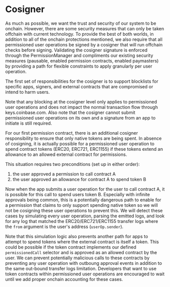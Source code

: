 # Cosigner

As much as possible, we want the trust and security of our system to be onchain. However, there are some security measures that can only be taken offchain with current technology. To provide the best of both worlds, in addition to all of the onchain protections mentioned, we also require that all permissioned user operations be signed by a cosigner that will run offchain checks before signing. Validating the cosigner signature is enforced through the PermissionManager and compliments our existing security measures (pausable, enabled permission contracts, enabled paymasters) by providing a path for flexible constraints to apply granularly per user operation.

The first set of responsibilities for the cosigner is to support blocklists for specific apps, signers, and external contracts that are compromised or intend to harm users.

Note that any blocking at the cosigner level only applies to permissioned user operations and does not impact the normal transaction flow through keys.coinbase.com. Also note that the cosigner cannot submit permissioned user operations on its own and a signature from an app to initiate is still required.

For our first permission contract, there is an additional cosigner responsibility to ensure that only native tokens are being spent. In absence of cosigning, it is actually possible for a permissioned user operation to spend contract tokens (ERC20, ERC721, ERC1155) if these tokens extend an allowance to an allowed external contract for permissions.

This situation requires two preconditions (set up in either order):

1. the user approved a permission to call contract A
2. the user approved an allowance for contract A to spend token B

Now when the app submits a user operation for the user to call contract A, it is possible for this call to spend users token B. Especially with infinite approvals being common, this is a potentially dangerous path to enable for a permission that claims to only support spending native token so we will not be cosigning these user operations to prevent this. We will detect these cases by simulating every user operation, parsing the emitted logs, and look for any log that matched the ERC20/ERC721/ERC1155 transfer logs where the `from` argument is the user's address (`userOp.sender`).

Note that this simulation logic also prevents another path for apps to attempt to spend tokens where the external contract is itself a token. This could be possible if the token contract implements our defined `permissionedCall` selector and is approved as an allowed contract by the user. We can prevent potentially malicious calls to these contracts by preventing any user operation with outboung approval events in addition to the same out-bound transfer logs limitation. Developers that want to use token contracts within permissioned user operations are encouraged to wait until we add proper onchain accounting for these cases.
